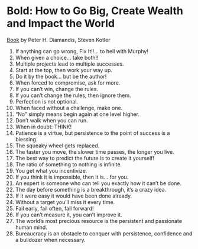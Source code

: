 # Bold: How to Go Big, Create Wealth and Impact the World

[Book](https://en.wikipedia.org/wiki/Bold_(book)) by Peter H. Diamandis, Steven Kotler

1. If anything can go wrong, Fix It!!… to hell with Murphy! 
2. When given a choice… take both!! 
3. Multiple projects lead to multiple successes. 
4. Start at the top, then work your way up. 
5. Do it by the book… but be the author! 
6. When forced to compromise, ask for more. 
7. If you can’t win, change the rules. 
8. If you can’t change the rules, then ignore them. 
9. Perfection is not optional. 
10. When faced without a challenge, make one. 
11. “No” simply means begin again at one level higher. 
12. Don’t walk when you can run. 
13. When in doubt: THINK!
14. Patience is a virtue, but persistence to the point of success is a blessing. 
15. The squeaky wheel gets replaced. 
16. The faster you move, the slower time passes, the longer you live. 
17. The best way to predict the future is to create it yourself! 
18. The ratio of something to nothing is infinite. 
19. You get what you incentivize. 
20. If you think it is impossible, then it is… for you. 
21. An expert is someone who can tell you exactly how it can’t be done. 
22. The day before something is a breakthrough, it’s a crazy idea. 
23. If it were easy it would have been done already. 
24. Without a target you’ll miss it every time. 
25. Fail early, fail often, fail forward! 
26. If you can’t measure it, you can’t improve it. 
27. The world’s most precious resource is the persistent and passionate human mind. 
28. Bureaucracy is an obstacle to conquer with persistence, confidence and a bulldozer when necessary.
